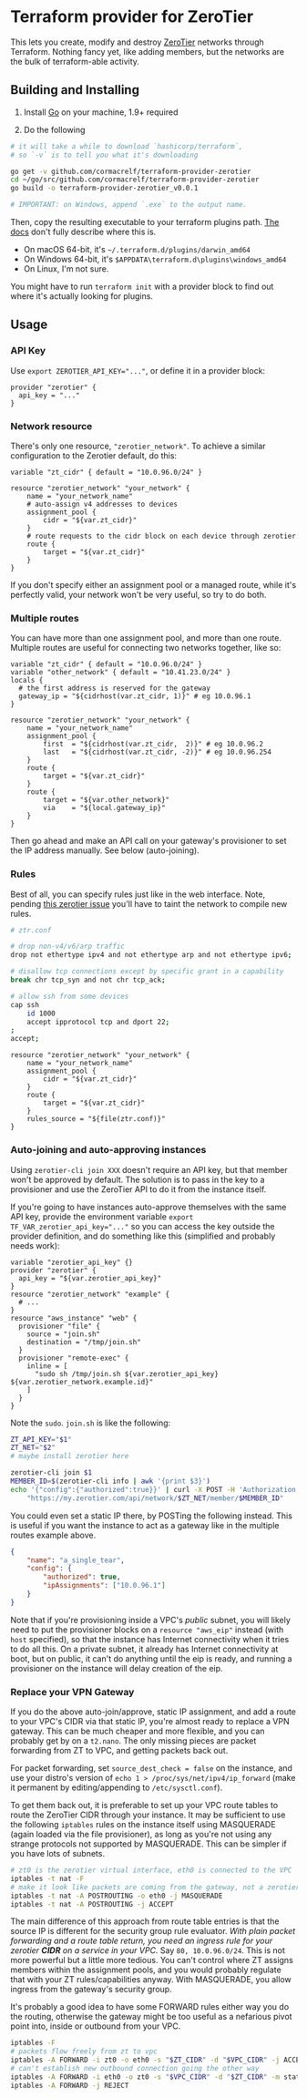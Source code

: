 # Terraform provider for ZeroTier

This lets you create, modify and destroy [ZeroTier](https://zerotier.com) networks through Terraform.
Nothing fancy yet, like adding members, but the networks are the bulk of
terraform-able activity.

## Building and Installing

1. Install [Go](http://www.golang.org/) on your machine, 1.9+ required

2. Do the following

```sh
# it will take a while to download `hashicorp/terraform`,
# so `-v` is to tell you what it's downloading

go get -v github.com/cormacrelf/terraform-provider-zerotier
cd ~/go/src/github.com/cormacrelf/terraform-provider-zerotier
go build -o terraform-provider-zerotier_v0.0.1

# IMPORTANT: on Windows, append `.exe` to the output name.
```

Then, copy the resulting executable to your terraform plugins path. [The
docs](https://www.terraform.io/docs/configuration/providers.html#third-party-plugins)
don't fully describe where this is.

* On macOS 64-bit, it's `~/.terraform.d/plugins/darwin_amd64`
* On Windows 64-bit, it's `$APPDATA\terraform.d\plugins\windows_amd64`
* On Linux, I'm not sure.

You might have to run `terraform init` with a provider block to find out where
it's actually looking for plugins.

## Usage

### API Key

Use `export ZEROTIER_API_KEY="..."`, or define it in a provider block:

```hcl
provider "zerotier" {
  api_key = "..."
}
```

### Network resource

There's only one resource, `"zerotier_network"`. To achieve a similar
configuration to the Zerotier default, do this:

```hcl
variable "zt_cidr" { default = "10.0.96.0/24" }

resource "zerotier_network" "your_network" {
    name = "your_network_name"
    # auto-assign v4 addresses to devices
    assignment_pool {
        cidr = "${var.zt_cidr}"
    }
    # route requests to the cidr block on each device through zerotier
    route {
        target = "${var.zt_cidr}"
    }
}
```

If you don't specify either an assignment pool or a managed route, while it's
perfectly valid, your network won't be very useful, so try to do both.

### Multiple routes

You can have more than one assignment pool, and more than one route. Multiple
routes are useful for connecting two networks together, like so:

```hcl
variable "zt_cidr" { default = "10.0.96.0/24" }
variable "other_network" { default = "10.41.23.0/24" }
locals {
  # the first address is reserved for the gateway
  gateway_ip = "${cidrhost(var.zt_cidr, 1)}" # eg 10.0.96.1
}

resource "zerotier_network" "your_network" {
    name = "your_network_name"
    assignment_pool {
        first  = "${cidrhost(var.zt_cidr,  2)}" # eg 10.0.96.2
        last   = "${cidrhost(var.zt_cidr, -2)}" # eg 10.0.96.254
    }
    route {
        target = "${var.zt_cidr}"
    }
    route {
        target = "${var.other_network}"
        via    = "${local.gateway_ip}"
    }
}
```

Then go ahead and make an API call on your gateway's provisioner to set the IP
address manually. See below (auto-joining). 

### Rules

Best of all, you can specify rules just like in the web interface. Note, pending
[this zerotier issue](https://github.com/zerotier/ZeroTierOne/issues/608) you'll
have to taint the network to compile new rules.

```sh
# ztr.conf

# drop non-v4/v6/arp traffic
drop not ethertype ipv4 and not ethertype arp and not ethertype ipv6;

# disallow tcp connections except by specific grant in a capability
break chr tcp_syn and not chr tcp_ack;

# allow ssh from some devices
cap ssh
    id 1000
    accept ipprotocol tcp and dport 22;
;
accept;
```

```hcl
resource "zerotier_network" "your_network" {
    name = "your_network_name"
    assignment_pool {
        cidr = "${var.zt_cidr}"
    }
    route {
        target = "${var.zt_cidr}"
    }
    rules_source = "${file(ztr.conf)}"
}
```

### Auto-joining and auto-approving instances

Using `zerotier-cli join XXX` doesn't require an API key, but that member won't
be approved by default. The solution is to pass in the key to a provisioner and
use the ZeroTier API to do it from the instance itself.

If you're going to have instances auto-approve themselves with the same API key,
provide the environment variable `export TF_VAR_zerotier_api_key="..."` so you
can access the key outside the provider definition, and do something like this
(simplified and probably needs work):

```hcl
variable "zerotier_api_key" {}
provider "zerotier" {
  api_key = "${var.zerotier_api_key}"
}
resource "zerotier_network" "example" {
  # ...
}
resource "aws_instance" "web" {
  provisioner "file" {
    source = "join.sh"
    destination = "/tmp/join.sh"
  }
  provisioner "remote-exec" {
    inline = [
      "sudo sh /tmp/join.sh ${var.zerotier_api_key} ${var.zerotier_network.example.id}"
    ]
  }
}
```

Note the `sudo`. `join.sh` is like the following:

```sh
ZT_API_KEY="$1"
ZT_NET="$2"
# maybe install zerotier here

zerotier-cli join $1
MEMBER_ID=$(zerotier-cli info | awk '{print $3}')
echo '{"config":{"authorized":true}}' | curl -X POST -H 'Authorization: Bearer $ZT_API_KEY' -d @- \
    "https://my.zerotier.com/api/network/$ZT_NET/member/$MEMBER_ID"
```

You could even set a static IP there, by POSTing the following instead. This is
useful if you want the instance to act as a gateway like in the multiple routes
example above.

```json
{
    "name": "a_single_tear",
    "config": {
        "authorized": true,
        "ipAssignments": ["10.0.96.1"]
    }
}
```

Note that if you're provisioning inside a VPC's _public_ subnet, you will likely
need to put the provisioner blocks on a `resource "aws_eip"` instead (with
`host` specified), so that the instance has Internet connectivity when it tries
to do all this. On a private subnet, it already has Internet connectivity at
boot, but on public, it can't do anything until the eip is ready, and running
a provisioner on the instance will delay creation of the eip.

### Replace your VPN Gateway

If you do the above auto-join/approve, static IP assignment, and add a route to
your VPC's CIDR via that static IP, you're almost ready to replace a VPN
gateway. This can be much cheaper and more flexible, and you can probably get by
on a `t2.nano`. The only missing pieces are packet forwarding from ZT to VPC,
and getting packets back out.

For packet forwarding, set `source_dest_check = false` on the instance, and use
your distro's version of `echo 1 > /proc/sys/net/ipv4/ip_forward` (make it
permanent by editing/appending to `/etc/sysctl.conf`).

To get them back out, it is preferable to set up your VPC route tables to route
the ZeroTier CIDR through your instance. It may be sufficient to use the
following `iptables` rules on the instance itself using MASQUERADE (again loaded
via the file provisioner), as long as you're not using any strange protocols not
supported by MASQUERADE. This can be simpler if you have lots of subnets.

```sh
# zt0 is the zerotier virtual interface, eth0 is connected to the VPC
iptables -t nat -F
# make it look like packets are coming from the gateway, not a zerotier IP
iptables -t nat -A POSTROUTING -o eth0 -j MASQUERADE
iptables -t nat -A POSTROUTING -j ACCEPT
```

The main difference of this approach from route table entries is that the source
IP is different for the security group rule evaluator. _With plain packet
forwarding and a route table return, you need an ingress rule for your zerotier
__CIDR__ on a service in your VPC._ Say `80, 10.0.96.0/24`. This is not more
powerful but a little more tedious. You can't control where ZT assigns members
within the assignment pools, and you would probably regulate that with your ZT
rules/capabilities anyway. With MASQUERADE, you allow ingress from the gateway's
security group.

It's probably a good idea to have some FORWARD rules either way you do the
routing, otherwise the gateway might be too useful as a nefarious pivot point
into, inside or outbound from your VPC.

```sh
iptables -F
# packets flow freely from zt to vpc
iptables -A FORWARD -i zt0 -o eth0 -s "$ZT_CIDR" -d "$VPC_CIDR" -j ACCEPT
# can't establish new outbound connection going the other way
iptables -A FORWARD -i eth0 -o zt0 -s "$VPC_CIDR" -d "$ZT_CIDR" -m state --state ESTABLISHED,RELATED -j ACCEPT
iptables -A FORWARD -j REJECT
```


